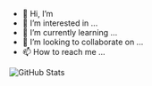 - 👋 Hi, I’m
- 👀 I’m interested in ...
- 🌱 I’m currently learning ...
- 💞️ I’m looking to collaborate on ...
- 📫 How to reach me ... 

![GitHub Stats](https://github-readme-stats.vercel.app/api?username=GUPTA-SHAKEL&theme=radical)

